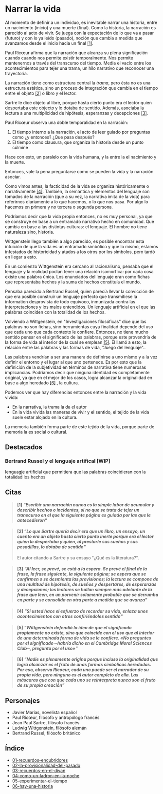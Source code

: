 # Narrar la vida
Al momento de definir a un individuo, es inevitable narrar una historia, entre un nacimiento (inicio) y una muerte (final). Como la historia, la narración es parecido al acto de vivir. Se juega con la expectación de lo que va a pasar (futuro) y con lo ya leído (pasado), noción que cambia a medida que avanzamos desde el inicio hacia un final [\[1\]](#1-escribir-una-narraci%C3%B3n-nunca-es-la-simple-labor-de-acumular-y-describir-hechos-o-incidentes-si-no-que-se-trata-de-tejer-un-transcurso-en-el-que-la-siguiente-p%C3%A1gina-es-guiada-por-las-que-le-antecedieron).

Paul Ricœur afirma que la narración que alcanza su plena significación cuando cuando nos permite existir temporalmente. Nos permite mantenernos a través del transcurso del tiempo. Media el vacío entre los acontecimientos para tejer una trama, un hilo narrativo que reconocer una trayectoria.

La narración tiene como estructura central la _trama_, pero ésta no es una estructura estática, sino un proceso de integración que cambia en el tiempo entre el objeto [\[2\]](#2-lo-que-sartre-quer%C3%ADa-decir-era-que-un-libro-un-ensayo-un-cuento-era-un-objeto-hasta-cierto-punto-interte-porque-era-el-lector-quien-lo-despertaba-y-quien-al-prestarle-sus-sue%C3%B1os-y-sus-pesadillas-lo-dotaba-de-sentido) o libro y el lector.

Sartre le dice objeto al libre, porque hasta cierto punto era el lector quien despertaba este objecto y lo dotaba de sentido. Además, asociaba la lectura a una multiplicidad de hipótesis, esperanzas y decepciones [\[3\]](#3-al-leer-se-prev%C3%A9-se-est%C3%A1-a-la-espera-se-prev%C3%A9-el-final-de-la-frase-la-frase-siguiente-la-siguiente-p%C3%A1gina-se-espera-que-se-confirmen-o-se-desmienta-las-previsiones-la-lectura-se-compone-de-una-multitud-de-hip%C3%B3tesis-de-sue%C3%B1os-y-despertares-de-esperanzas-y-decepciones-los-lectores-se-hallan-siempre-m%C3%A1s-adelante-de-la-frase-que-leen-en-un-porvenir-solamente-probable-que-se-derrumba-en-parte-y-se-consolida-en-otra-parte-a-medida-que-se-avanza).

Paul Ricœur observa una doble temporalidad en la narración:
1. El tiempo interno a la narración, el acto de leer guiado por preguntas como ¿y entonces? ¿Que pasa después?
2. El tiempo como clausura, que organiza la historia desde un punto cúlmine

Hace con esto, un paralelo con la vida humana, y la entre la el nacimiento y la muerte.

Entonces, vale la pena preguntarse como se pueden la vida y la narración asociar.

Como vimos antes, la facticidad de la vida se organiza históricamente o narrativamente  [\[4\]](#4-si-usted-hace-el-esfuerzo-de-recordar-su-vida-enlaza-unos-acontecimientos-con-otros-confiri%C3%A9ndoles-sentido). También, la semántica y elementos del lenguaje son tomados de la narración (que a su vez, la narrativa imita de la vida) para referirnos diariamente a lo que hacemos, o lo que nos pasa. Por algo lo hacemos en primera y no tercera o segunda persona. 

Podríamos decir que la vida propia entonces, no es muy personal, ya que se construye en base a un entramado narrativo hecho en comunidad. Que cambia en base a las distintas culturas: el lenguaje. El hombre no tiene naturaleza sino, historia.

Wittgenstein llego también a algo parecido, es posible encontrar esta intuición de que la vida es un entramado simbólico y que lo mismo, estamos infestados de historicidad y atados a los otros por los símbolos, pero tardó en llegar a esto.

En un comienzo Wittgenstein era cercano al racionalismo, pensaba que el lenguaje y la realidad podían tener una relación isomorfica: por cada cosa existe una palabra única. Los enunciados del lenguaje eran como fichas que representaba hechos y la suma de hechos constituía el mundo.

Pensaba parecido a Bertrand Russel, quien parecía llevar la convicción de que era posible construir un lenguaje perfecto que transmitiese la information desprovista de todo equivoco, inmunizada contra las interpretaciones y los malos entendidos. Un lenguaje artificial en el que las palabras coinciden con la totalidad de los hechos.

Volviendo a Wittgenstein, en "Investigaciones filosóficas" dice que las palabras no son fichas, sino herramientas cuya finalidad depende del uso que cada uno que cada contexto le confiere. Entonces, no tiene mucho sentido pensar en el significado de las palabras, porque este provendría de la forma de vida al interior de la cual se emplean [\[5\]](#5-wittgenstein-defendi%C3%B3-la-idea-de-que-el-significado-propiamente-no-existe-sino-que-coincide-con-el-uso-que-al-interior-de-una-determinada-forma-de-vida-se-le-confiere-no-preguntes-por-el-significado-habr%C3%ADa-dicho-en-el-cambridge-moral-sciences-club-pregunta-por-el-uso). Él llamó a esto, la relación entre las palabras y las formas de vida, "Juego del lenguaje"..

Las palabras vendrían a ser una manera de definirse a uno mísmo y a la vez definir el entorno y el lugar al que uno pertenece. Es por esto que la definición de la subjetividad en términos de narrativa tiene numerosas implicancias. Podríamos decir que ninguna identidad es completamente original, ya que en el mejor de los casos, logra alcanzar la originalidad en base a algo heredado [\[6\]](#6-nadie-es-plenamente-origina-porque-incluso-la-originalidad-que-logra-alcanzar-es-el-fruto-de-unas-formas-simb%C3%B3licas-heredadas-por-eso-observa-ricoeur-cada-uno-puede-ser-el-narrador-de-su-propia-vida-pero-ninguno-es-el-autor-completo-de-ella-las-m%C3%A1scaras-que-con-que-cada-uno-se-reinterpreta-nunca-son-el-fruto-de-su-propia-creaci%C3%B3n)., la cultura.

Podemos ver que hay diferencias entonces entre la narración y la vida vivida:
- En la narrativa, la trama la da el autor
- En la vida vivida las maneras de vivir y el sentido, el tejido de la vida suele estar alojado en la cultura.

La memoria también forma parte de este tejido de la vida, porque parte de memoria la es social o cultural.

## Destacados

### Bertrand Russel y el lenguaje artifical [WIP]
lenguagje artificial que permitiera que las palabras coincidieran con la totalidad los hechos

<!-- Las citas sin autor especificado son del autor del libro: Carlos Peña. -->
## Citas

<!-- pág. 136 -->
> #### [1] *"Escribir una narración nunca es la simple labor de acumular y describir hechos o incidentes, si no que se trata de tejer un transcurso en el que la siguiente página es guiada por las que le antecedieron"*


<!-- pág. 137 -->
> #### [2] *"Lo que Sartre quería decir era que un libro, un ensayo, un cuento era un objeto hasta cierto punto inerte porque era el lector quien lo despertaba y quien, al prestarle sus sueños y sus pesadillas, lo dotaba de sentido"*
>
> El autor citando a Sartre y su ensayo "¿Qué es la literatura?".

<!-- pág. 138 -->
> #### [3] *"Al leer, se prevé, se está a la espera. Se prevé el final de la frase, la frase siguiente, la siguiente página; se espera que se confirmen o se desmienta las previsiones; la lectura se compone de una multitud de hipótesis, de sueños y despertares, de esperanzas y decepciones; los lectores se hallan siempre más adelante de la frase que leen, en un porvenir solamente probable que se derrumba en parte y se consolida en otra parte a medida que se avanza"*

<!-- pág. 140 -->
> #### [4] *"Si usted hace el esfuerzo de recordar su vida, enlaza unos acontecimientos con otros confiriéndoles sentido"*

<!-- pág. 142 -->
> #### [5] *"Wittgenstein defendió la idea de que el significado propiamente no existe, sino que coincide con el uso que al interior de una determinada forma de vida se le confiere. «No preguntes por el significado ─habría dicho en el Cambridge Moral Sciences Club─, pregunta por el uso»"*

<!-- pág. 143 -->
> #### [6] *"Nadie es plenamente origina porque incluso la originalidad que logra alcanzar es el fruto de unas formas simbólicas heredadas. Por eso, observa Ricoeur, cada uno puede ser el narrador de su propia vida, pero ninguno es el autor completo de ella. Las máscaras que con que cada uno se reinterpreta nunca son el fruto de su propia creación"*

## Personajes

- Javier Marías, novelista español
- Paul Ricœur, filósofo y antropólogo francés
- Jean Paul Sartre, filósofo francés
- Ludwig Wittgenstein, filósofo alemán
- Bertrand Russel, filósofo británico


## Índice

- [01-recuerdos-encubridores](./01-recuerdos-encubridores.md)
- [02-la-provisionalidad-del-pasado](./02-la-provisionalidad-del-pasado.md)
- [03-recuerdos-en-el-divan](./03-recuerdos-en-el-divan.md)
- [04-como-un-ladron-en-la-noche](./04-como-un-ladron-en-la-noche.md)
- [05-experimentar-el-tiempo](./05-experimentar-el-tiempo.md)
- [06-hay-una-historia](./06-hay-una-historia.md)

